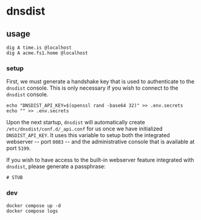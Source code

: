 
# dnsdist

## usage

```shell
dig A time.is @localhost
dig A acme.fs1.home @localhost
```

### setup

First, we must generate a handshake key that is used to 
authenticate to the `dnsdist` console. This is only 
necessary if you wish to connect to the `dnsdist` console.

```shell
echo "DNSDIST_API_KEY=$(openssl rand -base64 32)" >> .env.secrets
echo "" >> .env.secrets
```

Upon the next startup, `dnsdist` will automatically create 
`/etc/dnsdist/conf.d/_api.conf` for us once we have 
initialized `DNSDIST_API_KEY`. It uses this variable to
setup both the integrated webserver -- port `8083` -- and 
the administrative console that is available at port `5199`.

If you wish to have access to the built-in webserver feature
integrated with `dnsdist`, please generate a passphrase:

```shell
# STUB
```

### dev

```shell
docker compose up -d
docker compose logs
```
